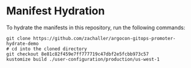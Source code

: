 # Manifest Hydration

To hydrate the manifests in this repository, run the following commands:

```shell
git clone https://github.com/zachaller/argocon-gitops-promoter-hydrate-demo
# cd into the cloned directory
git checkout 8e81c82f459e7ff777719c47dbf2e5fcbb973c57
kustomize build ./user-configuration/production/us-west-1
```
